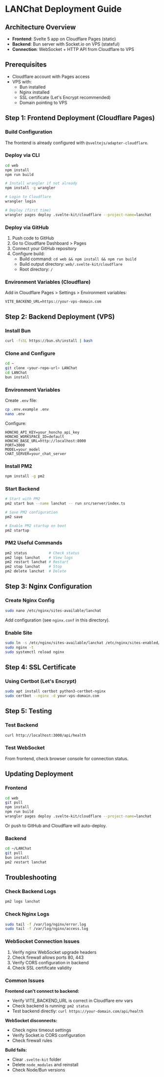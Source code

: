 # LANChat Deployment Guide

## Architecture Overview

- **Frontend**: Svelte 5 app on Cloudflare Pages (static)
- **Backend**: Bun server with Socket.io on VPS (stateful)
- **Connection**: WebSocket + HTTP API from Cloudflare to VPS

## Prerequisites

- Cloudflare account with Pages access
- VPS with:
  - Bun installed
  - Nginx installed
  - SSL certificate (Let's Encrypt recommended)
  - Domain pointing to VPS

## Step 1: Frontend Deployment (Cloudflare Pages)

### Build Configuration

The frontend is already configured with `@sveltejs/adapter-cloudflare`.

### Deploy via CLI

```bash
cd web
npm install
npm run build

# Install wrangler if not already
npm install -g wrangler

# Login to Cloudflare
wrangler login

# Deploy (first time)
wrangler pages deploy .svelte-kit/cloudflare --project-name=lanchat
```

### Deploy via GitHub

1. Push code to GitHub
2. Go to Cloudflare Dashboard > Pages
3. Connect your GitHub repository
4. Configure build:
   - Build command: `cd web && npm install && npm run build`
   - Build output directory: `web/.svelte-kit/cloudflare`
   - Root directory: `/`

### Environment Variables (Cloudflare)

Add in Cloudflare Pages > Settings > Environment variables:

```
VITE_BACKEND_URL=https://your-vps-domain.com
```

## Step 2: Backend Deployment (VPS)

### Install Bun

```bash
curl -fsSL https://bun.sh/install | bash
```

### Clone and Configure

```bash
cd ~
git clone <your-repo-url> LANChat
cd LANChat
bun install
```

### Environment Variables

Create `.env` file:

```bash
cp .env.example .env
nano .env
```

Configure:
```
HONCHO_API_KEY=your_honcho_api_key
HONCHO_WORKSPACE_ID=default
HONCHO_BASE_URL=http://localhost:8000
PORT=3000
MODEL=your_model
CHAT_SERVER=your_chat_server
```

### Install PM2

```bash
npm install -g pm2
```

### Start Backend

```bash
# Start with PM2
pm2 start bun --name lanchat -- run src/server/index.ts

# Save PM2 configuration
pm2 save

# Enable PM2 startup on boot
pm2 startup
```

### PM2 Useful Commands

```bash
pm2 status          # Check status
pm2 logs lanchat    # View logs
pm2 restart lanchat # Restart
pm2 stop lanchat    # Stop
pm2 delete lanchat  # Delete
```

## Step 3: Nginx Configuration

### Create Nginx Config

```bash
sudo nano /etc/nginx/sites-available/lanchat
```

Add configuration (see `nginx.conf` in this directory).

### Enable Site

```bash
sudo ln -s /etc/nginx/sites-available/lanchat /etc/nginx/sites-enabled/
sudo nginx -t
sudo systemctl reload nginx
```

## Step 4: SSL Certificate

### Using Certbot (Let's Encrypt)

```bash
sudo apt install certbot python3-certbot-nginx
sudo certbot --nginx -d your-vps-domain.com
```

## Step 5: Testing

### Test Backend

```bash
curl http://localhost:3000/api/health
```

### Test WebSocket

From frontend, check browser console for connection status.

## Updating Deployment

### Frontend

```bash
cd web
git pull
npm install
npm run build
wrangler pages deploy .svelte-kit/cloudflare --project-name=lanchat
```

Or push to GitHub and Cloudflare will auto-deploy.

### Backend

```bash
cd ~/LANChat
git pull
bun install
pm2 restart lanchat
```

## Troubleshooting

### Check Backend Logs

```bash
pm2 logs lanchat
```

### Check Nginx Logs

```bash
sudo tail -f /var/log/nginx/error.log
sudo tail -f /var/log/nginx/access.log
```

### WebSocket Connection Issues

1. Verify nginx WebSocket upgrade headers
2. Check firewall allows ports 80, 443
3. Verify CORS configuration in backend
4. Check SSL certificate validity

### Common Issues

**Frontend can't connect to backend:**
- Verify VITE_BACKEND_URL is correct in Cloudflare env vars
- Check backend is running: `pm2 status`
- Test backend directly: `curl https://your-domain.com/api/health`

**WebSocket disconnects:**
- Check nginx timeout settings
- Verify Socket.io CORS configuration
- Check firewall rules

**Build fails:**
- Clear `.svelte-kit` folder
- Delete `node_modules` and reinstall
- Check Node/Bun versions
